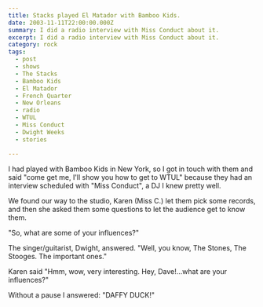 ```yaml
---
title: Stacks played El Matador with Bamboo Kids.
date: 2003-11-11T22:00:00.000Z
summary: I did a radio interview with Miss Conduct about it.
excerpt: I did a radio interview with Miss Conduct about it.
category: rock
tags:
  - post 
  - shows
  - The Stacks
  - Bamboo Kids
  - El Matador
  - French Quarter
  - New Orleans
  - radio
  - WTUL
  - Miss Conduct
  - Dwight Weeks
  - stories

---
```


I had played with Bamboo Kids in New York, so I got in touch with them and said "come get me, I'll show you how to get to WTUL" because they had an interview scheduled with "Miss Conduct", a DJ I knew pretty well.

We found our way to the studio, Karen (Miss C.) let them pick some records, and then she asked them some questions to let the audience get to know them.

"So, what are some of your influences?"

The singer/guitarist, Dwight, answered. "Well, you know, The Stones, The Stooges.  The important ones."

Karen said "Hmm, wow, very interesting. Hey, Dave!...what are your influences?"

Without a pause I answered: "DAFFY DUCK!"
